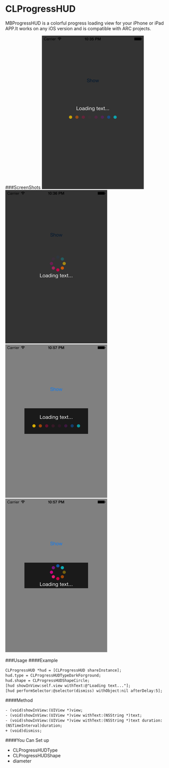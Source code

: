 CLProgressHUD
=============

MBProgressHUD is a colorful progress loading view for your iPhone or iPad APP.It works on any iOS version and is compatible with ARC projects. 

###ScreenShots
<img src="./Screenshot/1.png" width="320px" heght="480px">
<img src="./Screenshot/2.png" width="320px" heght="480px">
<img src="./Screenshot/3.png" width="320px" heght="480px">
<img src="./Screenshot/4.png" width="320px" heght="480px">


###Usage
####Example
```  
CLProgressHUD *hud = [CLProgressHUD shareInstance];   
hud.type = CLProgressHUDTypeDarkForground;
hud.shape = CLProgressHUDShapeCircle;
[hud showInView:self.view withText:@"Loading text..."];
[hud performSelector:@selector(dismiss) withObject:nil afterDelay:5];
```
####Method
```
- (void)showInView:(UIView *)view;
- (void)showInView:(UIView *)view withText:(NSString *)text;
- (void)showInView:(UIView *)view withText:(NSString *)text duration:(NSTimeInterval)duration;
+ (void)dismiss;
```
####You Can Set up
* CLProgressHUDType
* CLProgressHUDShape
* diameter